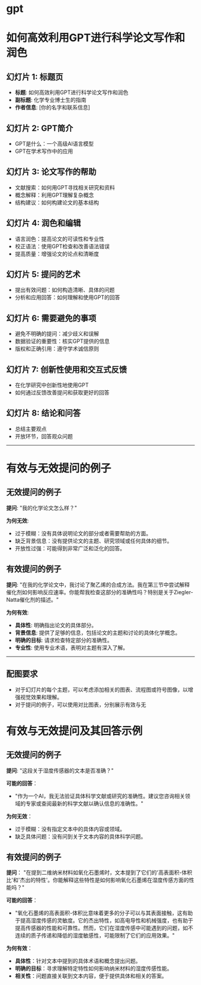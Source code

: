 # gpt
# 如何高效利用GPT进行科学论文写作和润色

## 幻灯片 1: 标题页
- **标题**: 如何高效利用GPT进行科学论文写作和润色
- **副标题**: 化学专业博士生的指南
- **作者信息**: [你的名字和联系信息]

## 幻灯片 2: GPT简介
- GPT是什么：一个高级AI语言模型
- GPT在学术写作中的应用

## 幻灯片 3: 论文写作的帮助
- 文献搜索：如何用GPT寻找相关研究和资料
- 概念解释：利用GPT理解复杂概念
- 结构建议：如何构建论文的基本结构

## 幻灯片 4: 润色和编辑
- 语言润色：提高论文的可读性和专业性
- 校正语法：使用GPT检查和改善语法错误
- 提高质量：增强论文的论点和清晰度

## 幻灯片 5: 提问的艺术
- 提出有效问题：如何构造清晰、具体的问题
- 分析和应用回答：如何理解和使用GPT的回答

## 幻灯片 6: 需要避免的事项
- 避免不明确的提问：减少歧义和误解
- 数据验证的重要性：核实GPT提供的信息
- 版权和正确引用：遵守学术诚信原则

## 幻灯片 7: 创新性使用和交互式反馈
- 在化学研究中创新性地使用GPT
- 如何通过反馈改善提问和获取更好的回答

## 幻灯片 8: 结论和问答
- 总结主要观点
- 开放环节，回答观众问题

---

# 有效与无效提问的例子

## 无效提问的例子
**提问**: "我的化学论文怎么样？"

**为何无效**:
- 过于模糊：没有具体说明论文的部分或者需要帮助的方面。
- 缺乏背景信息：没有提供论文的主题、研究领域或任何具体的细节。
- 开放性过强：可能得到非常广泛和泛化的回答。

## 有效提问的例子
**提问**: "在我的化学论文中，我讨论了聚乙烯的合成方法。我在第三节中尝试解释催化剂如何影响反应速率。你能帮我检查这部分的准确性吗？特别是关于Ziegler-Natta催化剂的描述。"

**为何有效**:
- **具体性**: 明确指出论文的具体部分。
- **背景信息**: 提供了足够的信息，包括论文的主题和讨论的具体化学概念。
- **明确的目标**: 请求检查特定部分的准确性。
- **专业性**: 使用专业术语，表明对主题有深入了解。

---

## 配图要求
- 对于幻灯片的每个主题，可以考虑添加相关的图表、流程图或符号图像，以增强视觉效果和理解。
- 对于提问的例子，可以使用对比图表，分别展示有效与无

# 有效与无效提问及其回答示例

## 无效提问的例子
**提问**: "这段关于湿度传感器的文本是否准确？"

**可能的回答**：
- "作为一个AI，我无法验证具体科学文献或研究的准确性。建议您咨询相关领域的专家或查阅最新的科学文献以确认信息的准确性。"

**为何无效**：
- 过于模糊：没有指定文本中的具体内容或领域。
- 缺乏具体问题：没有问到关于文本内容的具体科学问题。

## 有效提问的例子
**提问**： "在提到二维纳米材料如氧化石墨烯时，文本提到了它们的'高表面积-体积比'和'杰出的特性'。你能解释这些特性是如何影响氧化石墨烯在湿度传感方面的性能吗？"

**可能的回答**：
- "氧化石墨烯的高表面积-体积比意味着更多的分子可以与其表面接触，这有助于提高湿度传感的灵敏度。它的杰出特性，如高电导性和机械强度，也有助于提高传感器的性能和可靠性。然而，它们在湿度传感中可能遇到的问题，如不连续的质子传递和降低的湿度敏感性，可能限制了它们的应用效果。"

**为何有效**：
- **具体性**：针对文本中提到的具体术语和概念提出问题。
- **明确的目标**：寻求理解特定特性如何影响纳米材料的湿度传感性能。
- **相关性**：问题直接关联到文本内容，便于提供具体和相关的答案。
